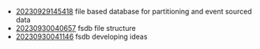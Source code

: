 - [20230929145418](/zet/20230929145418/README.md) file based database for partitioning and event sourced data
- [20230930040657](/zet/20230930040657/README.md) fsdb file structure
- [20230930041146](/zet/20230930041146/README.md) fsdb developing ideas
